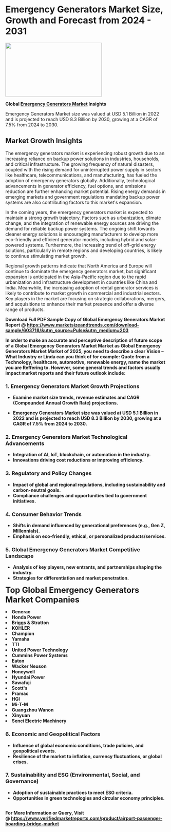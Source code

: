 <H1>Emergency Generators Market Size, Growth and Forecast from 2024 - 2031</H1><img class="aligncenter size-medium wp-image-584254" src="https://thirdeyenews.in/wp-content/uploads/2024/09/Global-Market-Research-300x168.jpeg" alt="" width="300" height="168" /><p><strong>Global&nbsp;<a href="https://www.marketsizeandtrends.com/download-sample/603718/&amp;utm_source=Pulse&amp;utm_medium=203">Emergency Generators Market</a> Insights</strong></p><p>Emergency Generators Market size was valued at USD 5.1 Billion in 2022 and is projected to reach USD 8.3 Billion by 2030, growing at a CAGR of 7.5% from 2024 to 2030.</p><p><h2>Market Growth Insights</h2> <p>The emergency generators market is experiencing robust growth due to an increasing reliance on backup power solutions in industries, households, and critical infrastructure. The growing frequency of natural disasters, coupled with the rising demand for uninterrupted power supply in sectors like healthcare, telecommunications, and manufacturing, has fueled the adoption of emergency generators globally. Additionally, technological advancements in generator efficiency, fuel options, and emissions reduction are further enhancing market potential. Rising energy demands in emerging markets and government regulations mandating backup power systems are also contributing factors to this market's expansion.</p> <p><strong></strong></p> <p>In the coming years, the emergency generators market is expected to maintain a strong growth trajectory. Factors such as urbanization, climate change, and the integration of renewable energy sources are driving the demand for reliable backup power systems. The ongoing shift towards cleaner energy solutions is encouraging manufacturers to develop more eco-friendly and efficient generator models, including hybrid and solar-powered systems. Furthermore, the increasing trend of off-grid energy solutions, particularly in remote regions and developing countries, is likely to continue stimulating market growth.</p> <p>Regional growth patterns indicate that North America and Europe will continue to dominate the emergency generators market, but significant expansion is anticipated in the Asia-Pacific region due to the rapid urbanization and infrastructure development in countries like China and India. Meanwhile, the increasing adoption of rental generator services is likely to contribute to market growth in commercial and industrial sectors. Key players in the market are focusing on strategic collaborations, mergers, and acquisitions to enhance their market presence and offer a diverse range of products.</p> <p><strong></p><p><span class=""><strong>Download Full PDF Sample Copy of Global Emergency Generators Market Report</strong> @ <a href="https://www.marketsizeandtrends.com/download-sample/603718/&amp;utm_source=Pulse&amp;utm_medium=203" target="_blank">https://www.marketsizeandtrends.com/download-sample/603718/&amp;utm_source=Pulse&amp;utm_medium=203</a></span></p><p>In order to make an accurate and perceptive description of future scope of a Global&nbsp;Emergency Generators Market Market as Global&nbsp;Emergency Generators Market Market of 2025, you need to describe a clear Vision &ndash; What Industry or Linda can you think of for example: Quote from a Technology, healthcare, automotive, renewable energy, name the market you are Reffering to. However, some general trends and factors usually impact market reports and their future outlook include:</p><h3>1.&nbsp;<strong>Emergency Generators Market Growth Projections</strong></h3><ul><li>Examine market size trends, revenue estimates and CAGR (Compounded Annual Growth Rate) projections.</li><li><p>Emergency Generators Market size was valued at USD 5.1 Billion in 2022 and is projected to reach USD 8.3 Billion by 2030, growing at a CAGR of 7.5% from 2024 to 2030.</p></li></ul><h3>2.&nbsp;<strong>Emergency Generators Market Technological Advancements</strong></h3><ul><li>Integration of AI, IoT, blockchain, or automation in the industry.</li><li>Innovations driving cost reductions or improving efficiency.</li></ul><h3>3.&nbsp;<strong>Regulatory and Policy Changes</strong></h3><ul><li>Impact of global and regional regulations, including sustainability and carbon-neutral goals.</li><li>Compliance challenges and opportunities tied to government initiatives.</li></ul><h3>4.&nbsp;<strong>Consumer Behavior Trends</strong></h3><ul><li>Shifts in demand influenced by generational preferences (e.g., Gen Z, Millennials).</li><li>Emphasis on eco-friendly, ethical, or personalized products/services.</li></ul><h3>5.&nbsp;<strong>Global Emergency Generators Market Competitive Landscape</strong></h3><ul><li>Analysis of key players, new entrants, and partnerships shaping the industry.</li><li>Strategies for differentiation and market penetration.</li></ul><p data-pm-slice="1 1 []"><span style="color: inherit; font-family: inherit; font-size: 25px;">Top Global Emergency Generators Market Companies</span></p><div class="" data-test-id=""><p><li>Generac</li><li> Honda Power</li><li> Briggs & Stratton</li><li> KOHLER</li><li> Champion</li><li> Yamaha</li><li> TTI</li><li> United Power Technology</li><li> Cummins Power Systems</li><li> Eaton</li><li> Wacker Neuson</li><li> Honeywell</li><li> Hyundai Power</li><li> Sawafuji</li><li> Scott's</li><li> Pramac</li><li> HGI</li><li> Mi-T-M</li><li> Guangzhou Wanon</li><li> Xinyuan</li><li> Senci Electric Machinery</li></p></div><h3>6.&nbsp;<strong>Economic and Geopolitical Factors</strong></h3><ul><li>Influence of global economic conditions, trade policies, and geopolitical events.</li><li>Resilience of the market to inflation, currency fluctuations, or global crises.</li></ul><h3>7.&nbsp;<strong>Sustainability and ESG (Environmental, Social, and Governance)</strong></h3><ul><li>Adoption of sustainable practices to meet ESG criteria.</li><li>Opportunities in green technologies and circular economy principles.</li></ul><h2><strong style="font-size: 14px;">For More Information or Query, Visit @&nbsp;</strong><a style="background-color: #ffffff; font-size: 14px;" href="https://www.marketsizeandtrends.com/report/emergency-generators-market/" target="_blank">https://www.verifiedmarketreports.com/product/airport-passenger-boarding-bridge-market</a></h2>
